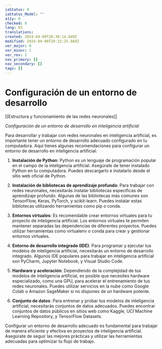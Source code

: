 ```yaml
---
iaStatus: 0
iaStatus_Model: ""
a11y: 0
checked: 0
lang: ES
translations: 
created: 2024-04-09T20:30:14.649Z
modified: 2024-04-09T20:32:25.868Z
ver_major: 0
ver_minor: 1
ver_rev: 1
nav_primary: []
nav_secondary: []
tags: []
---
```

# Configuración de un entorno de desarrollo

[[Estructura y funcionamiento de las  redes neuronales]]

*Configuración de un entorno de desarrollo en inteligencia artificial*

Para desarrollar y trabajar con redes neuronales en inteligencia artificial, es importante tener un entorno de desarrollo adecuado configurado en tu computadora. Aquí tienes algunas recomendaciones para configurar un entorno de desarrollo en inteligencia artificial:

1. **Instalación de Python**: Python es un lenguaje de programación popular en el campo de la inteligencia artificial. Asegúrate de tener instalado Python en tu computadora. Puedes descargarlo e instalarlo desde el sitio web oficial de Python.

2. **Instalación de bibliotecas de aprendizaje profundo**: Para trabajar con redes neuronales, necesitarás instalar bibliotecas específicas de aprendizaje profundo. Algunas de las bibliotecas más comunes son TensorFlow, Keras, PyTorch, y scikit-learn. Puedes instalar estas bibliotecas utilizando herramientas como pip o conda.

3. **Entornos virtuales**: Es recomendable crear entornos virtuales para tu proyecto de inteligencia artificial. Los entornos virtuales te permiten mantener separadas las dependencias de diferentes proyectos. Puedes utilizar herramientas como virtualenv o conda para crear y gestionar entornos virtuales.

4. **Entorno de desarrollo integrado (IDE)**: Para programar y ejecutar tus modelos de inteligencia artificial, necesitarás un entorno de desarrollo integrado. Algunos IDE populares para trabajar en inteligencia artificial son PyCharm, Jupyter Notebook, y Visual Studio Code.

5. **Hardware y aceleración**: Dependiendo de la complejidad de tus modelos de inteligencia artificial, es posible que necesites hardware especializado, como una GPU, para acelerar el entrenamiento de tus redes neuronales. Puedes utilizar servicios en la nube como Google Colab o Amazon SageMaker si no dispones de un hardware potente.

6. **Conjunto de datos**: Para entrenar y probar tus modelos de inteligencia artificial, necesitarás conjuntos de datos adecuados. Puedes encontrar conjuntos de datos públicos en sitios web como Kaggle, UCI Machine Learning Repository, y TensorFlow Datasets.

Configurar un entorno de desarrollo adecuado es fundamental para trabajar de manera eficiente y efectiva en proyectos de inteligencia artificial. Asegúrate de seguir las mejores prácticas y utilizar las herramientas adecuadas para optimizar tu flujo de trabajo.
